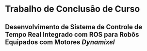 # Trabalho de Conclusão de Curso

## Desenvolvimento de Sistema de Controle de Tempo Real Integrado com ROS para Robôs Equipados com Motores _Dynamixel_

